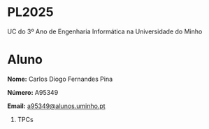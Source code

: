 # PL2025

UC do 3º Ano de Engenharia Informática na Universidade do Minho

# Aluno

**Nome:** Carlos Diogo Fernandes Pina

**Número:** A95349

**Email:** a95349@alunos.uminho.pt

 1. TPCs
